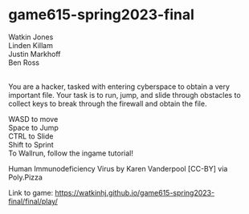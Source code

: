 # game615-spring2023-final

Watkin Jones<br>
Linden Killam<br>
Justin Markhoff<br>
Ben Ross<br><br>

You are a hacker, tasked with entering cyberspace to obtain a very important file. Your task is to run, jump, and slide through obstacles to collect keys to break through the firewall and obtain the file.

WASD to move<br>
Space to Jump<br>
CTRL to Slide<br>
Shift to Sprint<br>
To Wallrun, follow the ingame tutorial!<br>

Human Immunodeficiency Virus by Karen Vanderpool [CC-BY] via Poly.Pizza<br>

Link to game:
https://watkinhj.github.io/game615-spring2023-final/final/play/
